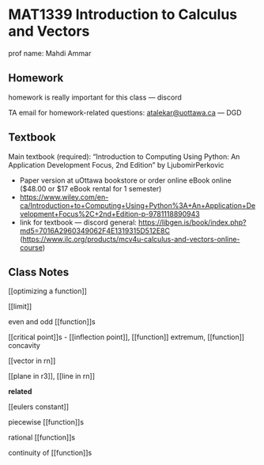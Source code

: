 # MAT1339 Introduction to Calculus and Vectors

prof name: Mahdi Ammar

## Homework

homework is really important for this class &mdash; discord

TA email for homework-related questions: <atalekar@uottawa.ca> &mdash; DGD

## Textbook

Main textbook (required): “Introduction to Computing Using Python: An Application Development Focus, 2nd Edition” by LjubomirPerkovic

- Paper version at uOttawa bookstore or order online eBook online ($48.00 or $17 eBook rental for 1 semester)
- https://www.wiley.com/en-ca/Introduction+to+Computing+Using+Python%3A+An+Application+Development+Focus%2C+2nd+Edition-p-9781118890943
- link for textbook &mdash; discord general: <https://libgen.is/book/index.php?md5=7016A2960349062F4E1319315D512E8C> (<https://www.ilc.org/products/mcv4u-calculus-and-vectors-online-course>)

## Class Notes

[[optimizing a function]]

[[limit]]

even and odd [[function]]s

[[critical point]]s - [[inflection point]], [[function]] extremum, [[function]] concavity

[[vector in rn]]

[[plane in r3]], [[line in rn]]

**related**

[[eulers constant]]

piecewise [[function]]s

rational [[function]]s

continuity of [[function]]s
